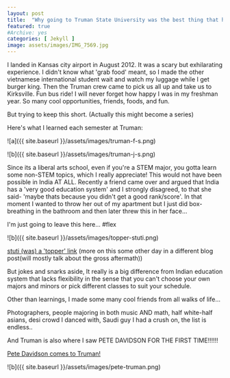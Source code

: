 ```yaml
---
layout: post
title:  "Why going to Truman State University was the best thing that happened to me"
featured: true
#Archive: yes
categories: [ Jekyll ]
image: assets/images/IMG_7569.jpg
---
```

I landed in Kansas city airport in August 2012. It was a scary but exhilarating experience. I didn't know what 'grab food' meant, so I made the other vietnamese international student wait and watch my luggage while I get burger king. Then the Truman crew came to pick us all up and take us to Kirksville. Fun bus ride! I will never forget how happy I was in my freshman year. So many cool opportunities, friends, foods, and fun.

But trying to keep this short. (Actually this might become a series)

Here's what I learned each semester at Truman:

![a]({{ site.baseurl }}/assets/images/truman-f-s.png)

![b]({{ site.baseurl }}/assets/images/truman-j-s.png)

Since its a liberal arts school, even if you're a STEM major, you gotta learn some non-STEM topics, which I really appreciate! This would not have been possible in India AT ALL. Recently a friend came over and argued that India has a 'very good education system' and I strongly disagreed, to that she said- 'maybe thats because you didn't get a good rank/score'. In that moment I wanted to throw her out of my apartment but I just did box-breathing in the bathroom and then later threw this in her face...

I'm just going to leave this here... #flex

![b]({{ site.baseurl }}/assets/images/topper-stuti.png)

[stuti (was) a 'topper' link](https://www.tribuneindia.com/2008/20080530/jal.htm) (more on this some other day in a different blog post(will mostly talk about the gross aftermath))

But jokes and snarks aside, It really is a big difference from Indian education system that lacks flexibility in the sense that you can't choose your own majors and minors or pick different classes to suit your schedule.

Other than learnings, I made some many cool friends from all walks of life...

Photographers, people majoring in both music AND math, half white-half asians, desi crowd I danced with, Saudi guy I had a crush on, the list is endless..

And Truman is also where I saw PETE DAVIDSON FOR THE FIRST TIME!!!!!!

[Pete Davidson comes to Truman!](https://newsletter.truman.edu/article.asp?id=13348)

![b]({{ site.baseurl }}/assets/images/pete-truman.png)
